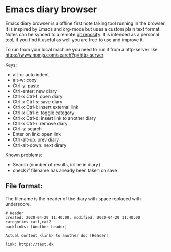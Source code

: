 # Emacs diary browser

Emacs diary browser is a offline first note taking tool running in the
browser. It is inspired by Emacs and org-mode but uses a custom plain
text format. Notes can be synced to a remote [git
reposity](https://people.iola.dk/arj/2020/04/28/gitea-and-cors/). It
is intended as a personal tool, if you find it useful as well you are
free to use and improve it.

To run from your local machine you need to run it from a http-server
like https://www.npmjs.com/search?q=http-server

Keys:
 - alt-q:          auto indent
 - alt-w:          copy
 - Ctrl-y:         paste
 - Ctrl-enter:     new diary
 - Ctrl-x Ctrl-f:  open diary
 - Ctrl-x Ctrl-s:  save diary
 - Ctrl-x Ctrl-l:  insert external link
 - Ctrl-x Ctrl-c:  toggle category
 - Ctrl-x Ctrl-d:  insert link to another diary
 - Ctrl-x Ctrl-r:  remove diary
 - Ctrl-s:         search
 - Enter on link:  open link
 - Ctrl-alt-up:    prev diary
 - Ctrl-alt-down:  next dirary

Known problems:
 - Search (number of results, inline in diary)
 - check if filename has already been taken on save

## File format:

The filename is the header of the diary with space replaced with underscore.

```
# Header
created: 2020-04-29 11:40:00, modified: 2020-04-29 11:40:00
categories cat1,cat2
backlinks: [Another header]

Actual content <link> to another doc [Header]

link: https://test.dk
```
